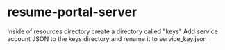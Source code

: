 ﻿# resume-portal-server
Inside of resources directory create a directory called "keys" Add service account JSON to the keys directory and rename it to service_key.json
